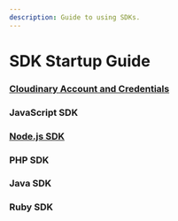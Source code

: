 ```yaml
---
description: Guide to using SDKs.
---
```


# SDK Startup Guide

### [Cloudinary Account and Credentials](cloudinary-account.md)

### JavaScript SDK

### [Node.js SDK](node.js/)

### PHP SDK

### Java SDK

### Ruby SDK



